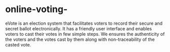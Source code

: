 # online-voting-
eVote is an election system that facilitates voters to record their secure and secret ballot electronically. 
It has a friendly user interface and enables voters to cast their votes in few simple steps. 
We ensures the authenticity of the voters and the votes cast by them along with non-traceability of the casted vote. 
